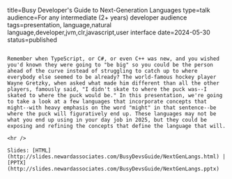 title=Busy Developer's Guide to Next-Generation Languages
type=talk
audience=For any intermediate (2+ years) developer audience
tags=presentation, language,natural language,developer,jvm,clr,javascript,user interface
date=2024-05-30
status=published
~~~~~~

Remember when TypeScript, or C#, or even C++ was new, and you wished you'd known they were going to "be big" so you could be the person ahead of the curve instead of struggling to catch up to where everybody else seemed to be already? The world-famous hockey player Wayne Gretzky, when asked what made him different than all the other players, famously said, "I didn't skate to where the puck was--I skated to where the puck would be." In this presentation, we're going to take a look at a few languages that incorporate concepts that might--with heavy emphasis on the word "might" in that sentence--be where the puck will figuratively end up. These languages may not be what you end up using in your day job in 2025, but they could be exposing and refining the concepts that define the language that will.
    
<hr />

Slides: [HTML](http://slides.newardassociates.com/BusyDevsGuide/NextGenLangs.html) | [PPTX](http://slides.newardassociates.com/BusyDevsGuide/NextGenLangs.pptx)
